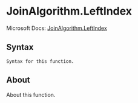---
---

# JoinAlgorithm.LeftIndex

Microsoft Docs: [JoinAlgorithm.LeftIndex](https://docs.microsoft.com/en-us/powerquery-m/joinalgorithm-leftindex)

## Syntax

```
Syntax for this function.
```

## About

About this function.

